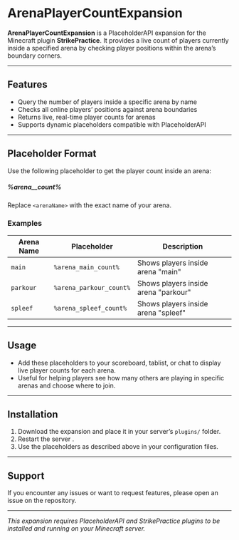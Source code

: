 # ArenaPlayerCountExpansion

**ArenaPlayerCountExpansion** is a PlaceholderAPI expansion for the Minecraft plugin **StrikePractice**. It provides a live count of players currently inside a specified arena by checking player positions within the arena’s boundary corners.

---

## Features

- Query the number of players inside a specific arena by name
- Checks all online players’ positions against arena boundaries
- Returns live, real-time player counts for arenas
- Supports dynamic placeholders compatible with PlaceholderAPI

---

## Placeholder Format

Use the following placeholder to get the player count inside an arena:
##### %arena_<arenaName>_count%


Replace `<arenaName>` with the exact name of your arena.

### Examples

| Arena Name | Placeholder               | Description                        |
|------------|---------------------------|----------------------------------|
| `main`     | `%arena_main_count%`       | Shows players inside arena "main"|
| `parkour`  | `%arena_parkour_count%`    | Shows players inside arena "parkour"|
| `spleef`   | `%arena_spleef_count%`     | Shows players inside arena "spleef"|

---

## Usage

- Add these placeholders to your scoreboard, tablist, or chat to display live player counts for each arena.
- Useful for helping players see how many others are playing in specific arenas and choose where to join.

---

## Installation

1. Download the expansion and place it in your server’s `plugins/` folder.
2. Restart the server .
3. Use the placeholders as described above in your configuration files.

---

## Support

If you encounter any issues or want to request features, please open an issue on the repository.

---

*This expansion requires PlaceholderAPI and StrikePractice plugins to be installed and running on your Minecraft server.*

